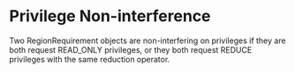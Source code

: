 # Privilege Non-interference

Two RegionRequirement objects are non-interfering on privileges if they are both request READ_ONLY privileges,
or they both request REDUCE privileges with the same reduction operator.
